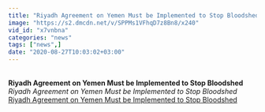 ```yaml
---
title: "Riyadh Agreement on Yemen Must be Implemented to Stop Bloodshed"
image: "https://s2.dmcdn.net/v/SPPMs1VFhqD7z8Bn8/x240"
vid_id: "x7vnbna"
categories: "news"
tags: ["news",]
date: "2020-08-27T10:03:02+03:00"
---
```

<br><b>Riyadh Agreement on Yemen Must be Implemented to Stop Bloodshed</b><br> <i>Riyadh Agreement on Yemen Must be Implemented to Stop Bloodshed</i><br> <u>Riyadh Agreement on Yemen Must be Implemented to Stop Bloodshed</u>

